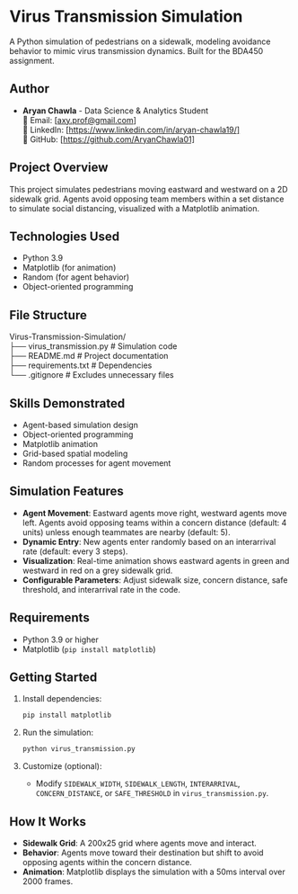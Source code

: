 # Virus Transmission Simulation

A Python simulation of pedestrians on a sidewalk, modeling avoidance behavior to mimic virus transmission dynamics. Built for the BDA450 assignment.

## Author
- **Aryan Chawla** - Data Science & Analytics Student  
  📧 Email: [axy.prof@gmail.com]  
  🔗 LinkedIn: [https://www.linkedin.com/in/aryan-chawla19/]  
  🐙 GitHub: [https://github.com/AryanChawla01]

## Project Overview

This project simulates pedestrians moving eastward and westward on a 2D sidewalk grid. Agents avoid opposing team members within a set distance to simulate social distancing, visualized with a Matplotlib animation.

## Technologies Used

- Python 3.9
- Matplotlib (for animation)
- Random (for agent behavior)
- Object-oriented programming

## File Structure

Virus-Transmission-Simulation/  
├── virus_transmission.py # Simulation code  
├── README.md # Project documentation  
├── requirements.txt # Dependencies  
└── .gitignore # Excludes unnecessary files  

## Skills Demonstrated

- Agent-based simulation design
- Object-oriented programming
- Matplotlib animation
- Grid-based spatial modeling
- Random processes for agent movement

## Simulation Features

- **Agent Movement**: Eastward agents move right, westward agents move left. Agents avoid opposing teams within a concern distance (default: 4 units) unless enough teammates are nearby (default: 5).
- **Dynamic Entry**: New agents enter randomly based on an interarrival rate (default: every 3 steps).
- **Visualization**: Real-time animation shows eastward agents in green and westward in red on a grey sidewalk grid.
- **Configurable Parameters**: Adjust sidewalk size, concern distance, safe threshold, and interarrival rate in the code.

## Requirements

- Python 3.9 or higher
- Matplotlib (`pip install matplotlib`)

## Getting Started

1. Install dependencies:
   ```bash
   pip install matplotlib
   ```

2. Run the simulation:
   ```bash
   python virus_transmission.py
   ```

3. Customize (optional):
   - Modify `SIDEWALK_WIDTH`, `SIDEWALK_LENGTH`, `INTERARRIVAL`, `CONCERN_DISTANCE`, or `SAFE_THRESHOLD` in `virus_transmission.py`.

## How It Works

- **Sidewalk Grid**: A 200x25 grid where agents move and interact.
- **Behavior**: Agents move toward their destination but shift to avoid opposing agents within the concern distance.
- **Animation**: Matplotlib displays the simulation with a 50ms interval over 2000 frames.
